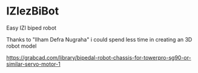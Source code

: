 # IZIezBiBot
Easy IZI biped robot

Thanks to "Ilham Defra Nugraha" i could spend less time in creating an 3D robot model

https://grabcad.com/library/bipedal-robot-chassis-for-towerpro-sg90-or-similar-servo-motor-1
